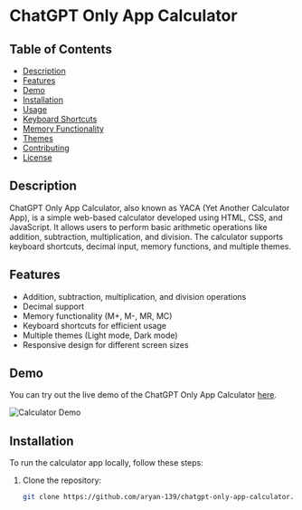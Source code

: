 # ChatGPT Only App Calculator

## Table of Contents
- [Description](#description)
- [Features](#features)
- [Demo](#demo)
- [Installation](#installation)
- [Usage](#usage)
- [Keyboard Shortcuts](#keyboard-shortcuts)
- [Memory Functionality](#memory-functionality)
- [Themes](#themes)
- [Contributing](#contributing)
- [License](#license)

## Description
ChatGPT Only App Calculator, also known as YACA (Yet Another Calculator App), is a simple web-based calculator developed using HTML, CSS, and JavaScript. It allows users to perform basic arithmetic operations like addition, subtraction, multiplication, and division. The calculator supports keyboard shortcuts, decimal input, memory functions, and multiple themes.

## Features
- Addition, subtraction, multiplication, and division operations
- Decimal support
- Memory functionality (M+, M-, MR, MC)
- Keyboard shortcuts for efficient usage
- Multiple themes (Light mode, Dark mode)
- Responsive design for different screen sizes

## Demo
You can try out the live demo of the ChatGPT Only App Calculator [here](https://aryan-139.github.io/chatgpt-only-app-calculator/).

![Calculator Demo](./calculator-demo.gif)

## Installation
To run the calculator app locally, follow these steps:

1. Clone the repository:
   ```bash
   git clone https://github.com/aryan-139/chatgpt-only-app-calculator.git
